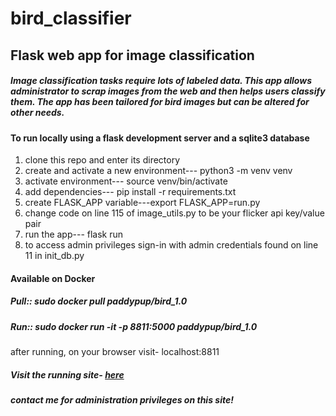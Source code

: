 # bird_classifier
<h2>Flask web app for image classification</h2>
<h5>Image classification tasks require lots of labeled data. This app allows administrator to scrap 
images from the web and then helps users classify them. The app has been tailored for bird images 
but can be altered for other needs.</h5>

<h4>To run locally using a flask development server and a sqlite3 database</h4>
<ol>
  <li>clone this repo and enter its directory</li>
  <li><span>create and activate a new environment---</span> python3 -m venv venv</li>
  <li><span>activate environment---</span> source venv/bin/activate</li>
  <li><span>add dependencies---</span> pip install -r requirements.txt</li>
  <li><span>create FLASK_APP variable---</span>export FLASK_APP=run.py</li>
  <li>change code on line 115 of image_utils.py to be your flicker api key/value pair</li>
  <li>run the app--- flask run</li>
  <li>to access admin privileges sign-in with admin credentials found on line 11 in init_db.py</li>
</ol>

<h4>Available on Docker</h4>
<h5>Pull::   sudo docker pull paddypup/bird_1.0</h5>
<h5>Run::  sudo docker run -it -p 8811:5000 paddypup/bird_1.0 </h5>

after running, on your browser visit-  localhost:8811

<h5>Visit the running site- <a href="http:birdimageclassifier.us-east-2.elasticbeanstalk.com/"> here</a></h5>
<h5>contact me for administration privileges on this site!</h5>

